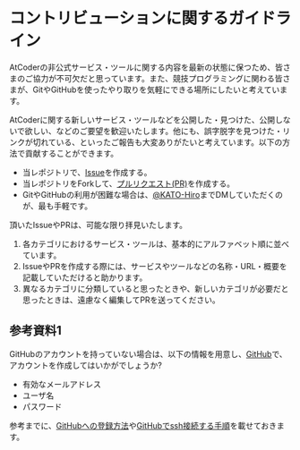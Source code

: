 # コントリビューションに関するガイドライン

AtCoderの非公式サービス・ツールに関する内容を最新の状態に保つため、皆さまのご協力が不可欠だと思っています。また、競技プログラミングに関わる皆さまが、GitやGitHubを使ったやり取りを気軽にできる場所にしたいと考えています。

AtCoderに関する新しいサービス・ツールなどを公開した・見つけた、公開しないで欲しい、などのご要望を歓迎いたします。他にも、誤字脱字を見つけた・リンクが切れている、といったご報告も大変ありがたいと考えています。以下の方法で貢献することができます。

+ 当レポジトリで、[Issue](https://github.com/KATO-Hiro/AtCoderHub/issues/new)を作成する。
+ 当レポジトリをForkして、[プルリクエスト(PR)](https://github.com/KATO-Hiro/AtCoderHub/pulls)を作成する。
+ GitやGitHubの利用が困難な場合は、[@KATO-Hiro](https://twitter.com/k_hiro1818)までDMしていただくのが、最も手軽です。

頂いたIssueやPRは、可能な限り拝見いたします。

1. 各カテゴリにおけるサービス・ツールは、基本的にアルファベット順に並べています。
2. IssueやPRを作成する際には、サービスやツールなどの名称・URL・概要を記載していただけると助かります。
3. 異なるカテゴリに分類していると思ったときや、新しいカテゴリが必要だと思ったときは、遠慮なく編集してPRを送ってください。

## 参考資料1

GitHubのアカウントを持っていない場合は、以下の情報を用意し、[GitHub](https://github.com/join)で、アカウントを作成してはいかがでしょうか?

+ 有効なメールアドレス
+ ユーザ名
+ パスワード

参考までに、[GitHubへの登録方法](https://www.google.co.jp/search?q=github+%E7%99%BB%E9%8C%B2)や[GitHubでssh接続する手順](https://qiita.com/shizuma/items/2b2f873a0034839e47ce)を載せておきます。
